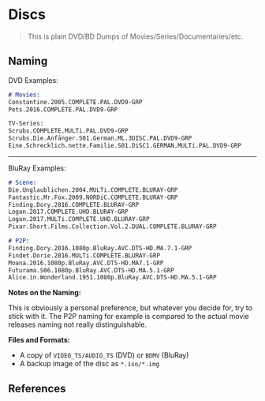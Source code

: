 # Discs

> This is plain DVD/BD Dumps of Movies/Series/Documentaries/etc.

## Naming

DVD Examples:

```md
# Movies:
Constantine.2005.COMPLETE.PAL.DVD9-GRP
Pets.2016.COMPLETE.PAL.DVD9-GRP

TV-Series:
Scrubs.COMPLETE.MULTi.PAL.DVD9-GRP
Scrubs.Die.Anfänger.S01.German.ML.3DISC.PAL.DVD9-GRP
Eine.Schrecklich.nette.Familie.S01.DiSC1.GERMAN.MULTi.PAL.DVD9-GRP
```

---

BluRay Examples:

```md
# Scene:
Die.Unglaublichen.2004.MULTi.COMPLETE.BLURAY-GRP
Fantastic.Mr.Fox.2009.NORDiC.COMPLETE.BLURAY-GRP
Finding.Dory.2016.COMPLETE.BLURAY-GRP
Logan.2017.COMPLETE.UHD.BLURAY-GRP
Logan.2017.MULTi.COMPLETE.UHD.BLURAY-GRP
Pixar.Short.Films.Collection.Vol.2.DUAL.COMPLETE.BLURAY-GRP

# P2P:
Finding.Dory.2016.1080p.BluRay.AVC.DTS-HD.MA.7.1-GRP
Findet.Dorie.2016.MULTi.COMPLETE.BLURAY-GRP
Moana.2016.1080p.BluRay.AVC.DTS-HD.MA7.1-GRP
Futurama.S06.1080p.BluRay.AVC.DTS-HD.MA.5.1-GRP
Alice.in.Wonderland.1951.1080p.BluRay.AVC.DTS-HD.MA.5.1-GRP
```

**Notes on the Naming:**

This is obviously a personal preference, but whatever you decide for, try to stick with it. The P2P naming for example is compared to the actual movie releases naming not really distinguishable.

**Files and Formats:**

- A copy of `VIDEO_TS/AUDIO_TS` (DVD) or `BDMV` (BluRay)
- A backup image of the disc as `*.iso/*.img`

## References
